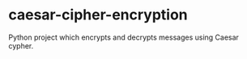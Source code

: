 # caesar-cipher-encryption
Python project which encrypts and decrypts messages using Caesar cypher.
